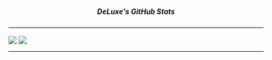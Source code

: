 <center>
  <h5>DeLuxe's GitHub Stats</h5>
</center>
<hr>
<a>
  <img align="center" src="https://github-readme-stats.vercel.app/api?username=DeLuxe1337001&count_private=true&show_icons=true&theme=material-palenight"/>
</a>
<a>
  <img align="center" src="https://github-readme-stats.vercel.app/api/top-langs/?username=DeLuxe1337001&exclude_repo=Pixel-Tamers-RE&theme=material-palenight&layout=compact"/>
</a>
<hr>
